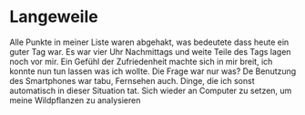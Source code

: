 # Langeweile

Alle Punkte in meiner Liste waren abgehakt, was bedeutete dass heute ein guter Tag war. Es war vier Uhr Nachmittags und
weite Teile des Tags lagen noch vor mir. Ein Gefühl der Zufriedenheit machte sich in mir breit, ich konnte nun tun lassen was ich wollte.
Die Frage war nur was? De Benutzung des Smartphones war tabu, Fernsehen auch. Dinge, die ich sonst automatisch in dieser Situation tat.
Sich wieder an Computer zu setzen, um meine Wildpflanzen zu analysieren